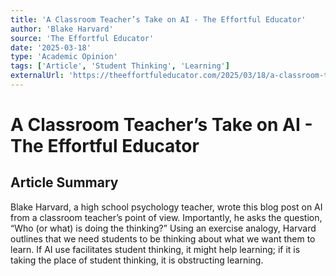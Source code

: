 ```yaml
---
title: 'A Classroom Teacher’s Take on AI - The Effortful Educator'
author: 'Blake Harvard'
source: 'The Effortful Educator'
date: '2025-03-18'
type: 'Academic Opinion'
tags: ['Article', 'Student Thinking', 'Learning']
externalUrl: 'https://theeffortfuleducator.com/2025/03/18/a-classroom-teachers-take-on-ai/'
---
```


# A Classroom Teacher’s Take on AI - The Effortful Educator

## Article Summary

Blake Harvard, a high school psychology teacher, wrote this blog post on AI from a classroom teacher’s point of view. Importantly, he asks the question, “Who (or what) is doing the thinking?” Using an exercise analogy, Harvard outlines that we need students to be thinking about what we want them to learn. If AI use facilitates student thinking, it might help learning; if it is taking the place of student thinking, it is obstructing learning.
